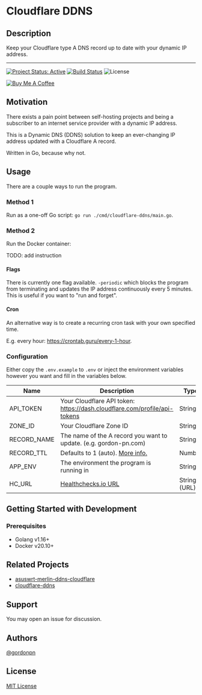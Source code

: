 # Cloudflare DDNS

## Description

Keep your Cloudflare type A DNS record up to date with your dynamic IP address.

---

[![Project Status: Active](https://www.repostatus.org/badges/latest/active.svg)](https://www.repostatus.org/#active)
[![Build Status](https://drone.gordon-pn.com/api/badges/gordonpn/cloudflare-ddns/status.svg)](https://drone.gordon-pn.com/gordonpn/cloudflare-ddns)
![License](https://badgen.net/github/license/gordonpn/hot-flag-deals)

[![Buy Me A Coffee](https://www.buymeacoffee.com/assets/img/custom_images/orange_img.png)](https://www.buymeacoffee.com/gordonpn)

## Motivation

There exists a pain point between self-hosting projects and being a subscriber to an internet service provider with a dynamic IP address.

This is a Dynamic DNS (DDNS) solution to keep an ever-changing IP address updated with a Cloudflare A record.

Written in Go, because why not.

## Usage

There are a couple ways to run the program.

### Method 1

Run as a one-off Go script: `go run ./cmd/cloudflare-ddns/main.go`.

### Method 2

Run the Docker container:

TODO: add instruction

#### Flags

There is currently one flag available. `-periodic` which blocks the program from terminating and updates the IP address continuously every 5 minutes. This is useful if you want to "run and forget".

#### Cron

An alternative way is to create a recurring cron task with your own specified time.

E.g. every hour: <https://crontab.guru/every-1-hour>.

### Configuration

Either copy the `.env.example` to `.env` or inject the environment variables however you want and fill in the variables below.

| Name        | Description                                                                                                                                   | Type         | Required |
| ----------- | --------------------------------------------------------------------------------------------------------------------------------------------- | ------------ | -------- |
| API_TOKEN   | Your Cloudflare API token: <https://dash.cloudflare.com/profile/api-tokens>                                                                   | String       | x        |
| ZONE_ID     | Your Cloudflare Zone ID                                                                                                                       | String       | x        |
| RECORD_NAME | The name of the A record you want to update. (e.g. gordon-pn.com)                                                                             | String       | x        |
| RECORD_TTL  | Defaults to 1 (auto). [More info.](https://support.cloudflare.com/hc/en-us/articles/360017421192-Cloudflare-DNS-FAQ#h_2kCxAtTEHDevfWwIWxf1m0) | Number       |          |
| APP_ENV     | The environment the program is running in                                                                                                     | String       |          |
| HC_URL      | [Healthchecks.io URL](https://healthchecks.io/)                                                                                               | String (URL) | x        |

## Getting Started with Development

### Prerequisites

- Golang v1.16+
- Docker v20.10+

## Related Projects

- [asuswrt-merlin-ddns-cloudflare](https://github.com/alphabt/asuswrt-merlin-ddns-cloudflare)
- [cloudflare-ddns](https://github.com/timothymiller/cloudflare-ddns)

## Support

You may open an issue for discussion.

## Authors

[@gordonpn](https://github.com/gordonpn)

## License

[MIT License](./LICENSE)
